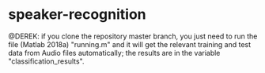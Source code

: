 # speaker-recognition

@DEREK: if you clone the repository master branch, you just need to run the file (Matlab 2018a) "running.m" and it will get the relevant training and test data from Audio files automatically; the results are in the variable "classification_results".
